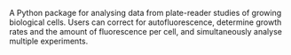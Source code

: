 A Python package for analysing data from plate-reader studies of growing biological cells. Users can correct for autofluorescence, determine growth rates and the amount of fluorescence per cell, and simultaneously analyse multiple experiments.
